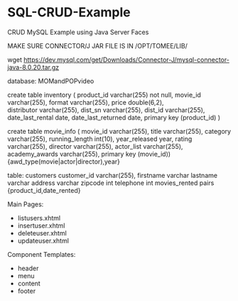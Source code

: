 # SQL-CRUD-Example
CRUD MySQL Example using Java Server Faces

MAKE SURE CONNECTOR/J JAR FILE IS IN /OPT/TOMEE/LIB/

wget https://dev.mysql.com/get/Downloads/Connector-J/mysql-connector-java-8.0.20.tar.gz

database: MOMandPOPvideo

create table inventory (
product_id varchar(255) not null,
movie_id varchar(255),
format varchar(255),
price double(6,2),	
distributor varchar(255),
dist_sn varchar(255),
dist_id varchar(255),
date_last_rental date,
date_last_returned date,
primary key (product_id)
)

create table movie_info (
movie_id varchar(255),
title varchar(255),
category varchar(255),
running_length int(10),
year_released year,
rating varchar(255),
director varchar(255),
actor_list varchar(255),
academy_awards varchar(255),
primary key (movie_id))
				{awd_type(movie|actor|director),year}	

table: customers
customer_id			varchar(255),
firstname			varchar
lastname			varchar
address				varchar
zipcode				int
telephone			int
movies_rented		pairs			{product_id,date_rented}

Main Pages:

- listusers.xhtml
- insertuser.xhtml
- deleteuser.xhtml
- updateuser.xhtml

Component Templates:

- header
- menu
- content
- footer
